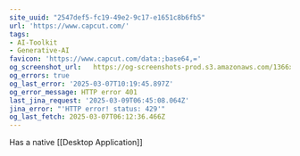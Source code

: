 ```yaml
---
site_uuid: "2547def5-fc19-49e2-9c17-e1651c8b6fb5"
url: 'https://www.capcut.com/'
tags:
- AI-Toolkit
- Generative-AI
favicon: 'https://www.capcut.com/data:;base64,='
og_screenshot_url:   https://og-screenshots-prod.s3.amazonaws.com/1366x768/80/false/080b8ca5fc3b8b4fff4e350e8d4d501f167b01c72862170bfe22b70c4d62041e.jpeg
og_errors: true
og_last_error: '2025-03-07T10:19:45.897Z'
og_error_message: HTTP error 401
last_jina_request: '2025-03-09T06:45:08.064Z'
jina_error: "'HTTP error! status: 429'"
og_last_fetch: 2025-03-07T06:12:36.466Z
---
```

Has a native [[Desktop Application]]
